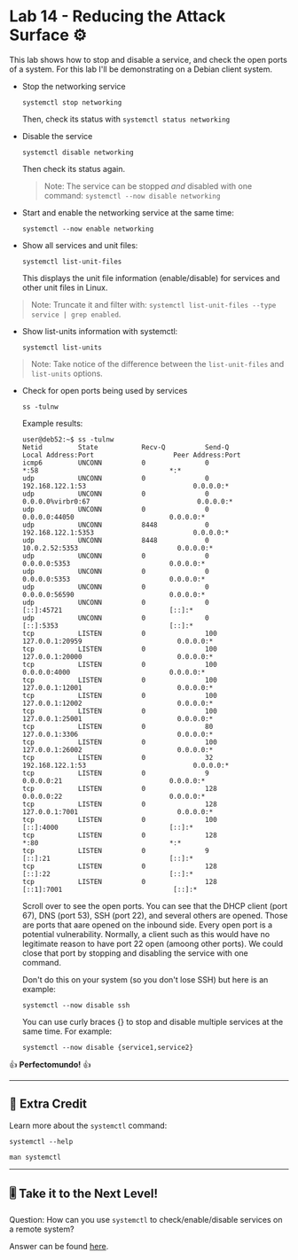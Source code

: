 # Lab 14 - Reducing the Attack Surface ⚙️

This lab shows how to stop and disable a service, and check the open ports of a system. For this lab I'll be demonstrating on a Debian client system.

- Stop the networking service

	`systemctl stop networking`

	Then, check its status with `systemctl status networking`

- Disable the service

	`systemctl disable networking`

	Then check its status again.

	> Note: The service can be stopped *and* disabled with one command:
	`systemctl --now disable networking`

- Start and enable the networking service at the same time:

	`systemctl --now enable networking`

- Show all services and unit files:

	`systemctl list-unit-files`

	This displays the unit file information (enable/disable) for services and other unit files in Linux.

> Note: Truncate it and filter with: `systemctl list-unit-files --type service | grep enabled`.

- Show list-units information with systemctl:

	`systemctl list-units`

> Note: Take notice of the difference between the `list-unit-files` and `list-units` options.

- Check for open ports being used by services

	`ss -tulnw`

	Example results:

	```
	user@deb52:~$ ss -tulnw
	Netid         State           Recv-Q          Send-Q                    Local Address:Port                    Peer Address:Port         
	icmp6         UNCONN          0               0                                     *:58                                 *:*            
	udp           UNCONN          0               0                         192.168.122.1:53                           0.0.0.0:*            
	udp           UNCONN          0               0                        0.0.0.0%virbr0:67                           0.0.0.0:*            
	udp           UNCONN          0               0                               0.0.0.0:44050                        0.0.0.0:*            
	udp           UNCONN          8448            0                         192.168.122.1:5353                         0.0.0.0:*            
	udp           UNCONN          8448            0                             10.0.2.52:5353                         0.0.0.0:*            
	udp           UNCONN          0               0                               0.0.0.0:5353                         0.0.0.0:*            
	udp           UNCONN          0               0                               0.0.0.0:5353                         0.0.0.0:*            
	udp           UNCONN          0               0                               0.0.0.0:56590                        0.0.0.0:*            
	udp           UNCONN          0               0                                  [::]:45721                           [::]:*            
	udp           UNCONN          0               0                                  [::]:5353                            [::]:*            
	tcp           LISTEN          0               100                           127.0.0.1:20959                        0.0.0.0:*            
	tcp           LISTEN          0               100                           127.0.0.1:20000                        0.0.0.0:*            
	tcp           LISTEN          0               100                             0.0.0.0:4000                         0.0.0.0:*            
	tcp           LISTEN          0               100                           127.0.0.1:12001                        0.0.0.0:*            
	tcp           LISTEN          0               100                           127.0.0.1:12002                        0.0.0.0:*            
	tcp           LISTEN          0               100                           127.0.0.1:25001                        0.0.0.0:*            
	tcp           LISTEN          0               80                            127.0.0.1:3306                         0.0.0.0:*            
	tcp           LISTEN          0               100                           127.0.0.1:26002                        0.0.0.0:*            
	tcp           LISTEN          0               32                        192.168.122.1:53                           0.0.0.0:*            
	tcp           LISTEN          0               9                               0.0.0.0:21                           0.0.0.0:*            
	tcp           LISTEN          0               128                             0.0.0.0:22                           0.0.0.0:*            
	tcp           LISTEN          0               128                           127.0.0.1:7001                         0.0.0.0:*            
	tcp           LISTEN          0               100                                [::]:4000                            [::]:*            
	tcp           LISTEN          0               128                                   *:80                                 *:*            
	tcp           LISTEN          0               9                                  [::]:21                              [::]:*            
	tcp           LISTEN          0               128                                [::]:22                              [::]:*            
	tcp           LISTEN          0               128                               [::1]:7001                            [::]:*    
	```

	Scroll over to see the open ports. You can see that the DHCP client (port 67), DNS (port 53), SSH (port 22), and several others are opened. Those are ports that aare opened on the inbound side. Every open port is a potential vulnerability. Normally, a client such as this would have no legitimate reason to have port 22 open (amoong other ports). We could close that port by stopping and disabling the service with one command.

	Don't do this on your system (so you don't lose SSH) but here is an example:

	`systemctl --now disable ssh`

	You can use curly braces {} to stop and disable multiple services at the same time. For example:

	`systemctl --now disable {service1,service2}`

👍 **Perfectomundo!** 👍

---

## 📃 Extra Credit

Learn more about the `systemctl` command:

`systemctl --help`

`man systemctl`

---
## 🎚️ Take it to the Next Level!

Question: How can you use `systemctl` to check/enable/disable services on a remote system?

Answer can be found [here](../../z-more-stuff/next-level-answers.md#lab-14).
